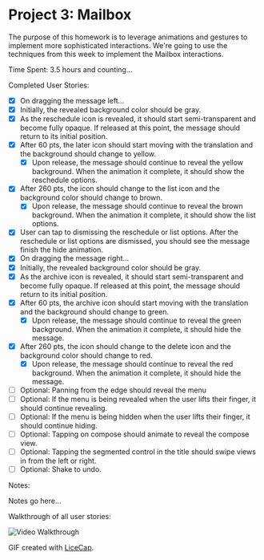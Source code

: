 # Project 3: Mailbox

The purpose of this homework is to leverage animations and gestures to implement more sophisticated interactions. We're going to use the techniques from this week to implement the Mailbox interactions.

Time Spent: 3.5 hours and counting...

Completed User Stories:
* [x]	On dragging the message left...
  * [x]	Initially, the revealed background color should be gray.
  * [x]	As the reschedule icon is revealed, it should start semi-transparent and become fully opaque. If released at this point, the message should return to its initial position.
  * [x]	After 60 pts, the later icon should start moving with the translation and the background should change to yellow.
    * [x]	Upon release, the message should continue to reveal the yellow background. When the animation it complete, it should show the reschedule options.
  * [x]	After 260 pts, the icon should change to the list icon and the background color should change to brown.
    * [x]	Upon release, the message should continue to reveal the brown background. When the animation it complete, it should show the list options.
* [x]	User can tap to dismissing the reschedule or list options. After the reschedule or list options are dismissed, you should see the message finish the hide animation.
* [x]	On dragging the message right...
  * [x]	Initially, the revealed background color should be gray.
  * [x]	As the archive icon is revealed, it should start semi-transparent and become fully opaque. If released at this point, the message should return to its initial position.
  * [x]	After 60 pts, the archive icon should start moving with the translation and the background should change to green.
    * [x]	Upon release, the message should continue to reveal the green background. When the animation it complete, it should hide the message.
  * [x]	After 260 pts, the icon should change to the delete icon and the background color should change to red.
    * [x]	Upon release, the message should continue to reveal the red background. When the animation it complete, it should hide the message.
* [ ]	Optional: Panning from the edge should reveal the menu
  * [ ]	Optional: If the menu is being revealed when the user lifts their finger, it should continue revealing.
  * [ ]	Optional: If the menu is being hidden when the user lifts their finger, it should continue hiding.
* [ ]	Optional: Tapping on compose should animate to reveal the compose view.
* [ ]	Optional: Tapping the segmented control in the title should swipe views in from the left or right.
* [ ]	Optional: Shake to undo.

Notes:

Notes go here...

Walkthrough of all user stories:

![Video Walkthrough](demo.gif)

GIF created with [LiceCap](http://www.cockos.com/licecap/).
